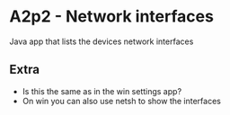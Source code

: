 # A2p2 - Network interfaces
Java app that lists the devices network interfaces

## Extra
- Is this the same as in the win settings app?
- On win you can also use netsh to show the interfaces
